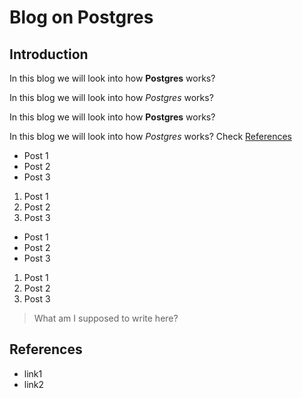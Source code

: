 # Blog on Postgres

## Introduction

In this blog we will look into how **Postgres** works?

In this blog we will look into how _Postgres_ works?

In this blog we will look into how <b>Postgres</b> works?

In this blog we will look into how <i>Postgres</i> works? Check [References](#References)

<ul>
  <li> Post 1 </li>
  <li> Post 2 </li>
  <li> Post 3 </li>
</ul>

<ol>
  <li> Post 1 </li>
  <li> Post 2 </li>
  <li> Post 3 </li>
</ol>

- Post 1
- Post 2
- Post 3

1. Post 1
2. Post 2
3. Post 3

> What am I supposed to write here?


## References

- link1
- link2
